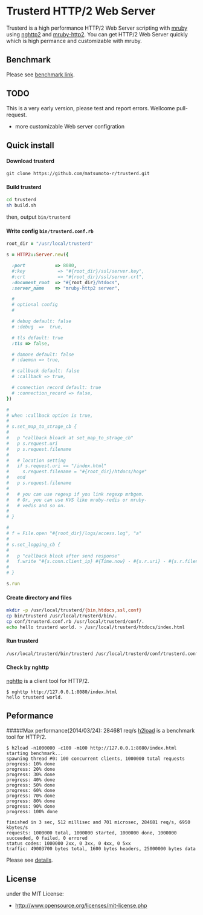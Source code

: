 # Trusterd HTTP/2 Web Server
Trusterd is a high performance HTTP/2 Web Server scripting with [mruby](https://github.com/mruby/mruby) using [nghttp2](https://github.com/tatsuhiro-t/nghttp2) and [mruby-http2](https://github.com/matsumoto-r/mruby-http2). You can get HTTP/2 Web Server quickly which is high permance and customizable with mruby.

## Benchmark
Please see [benchmark link](https://gist.github.com/matsumoto-r/9702123).

## TODO
This is a very early version, please test and report errors. Wellcome pull-request.
- more customizable Web server configration

## Quick install
#### Download trusterd
```
git clone https://github.com/matsumoto-r/trusterd.git
```
#### Build trusterd
```bash
cd trusterd
sh build.sh
```
then, output ``bin/trusterd``
#### Write config ``bin/trusterd.conf.rb``
```ruby
root_dir = "/usr/local/trusterd"

s = HTTP2::Server.new({

  :port           => 8080,
  #:key            => "#{root_dir}/ssl/server.key",
  #:crt            => "#{root_dir}/ssl/server.crt",
  :document_root  => "#{root_dir}/htdocs",
  :server_name    => "mruby-http2 server",

  #
  # optional config
  #

  # debug default: false
  # :debug  =>  true,

  # tls default: true
  :tls => false,

  # damone default: false
  # :daemon => true,

  # callback default: false
  # :callback => true,

  # connection record default: true
  # :connection_record => false,
})

#
# when :callback option is true,
#
# s.set_map_to_strage_cb {
#
#   p "callback bloack at set_map_to_strage_cb"
#   p s.request.uri
#   p s.request.filename
#
#   # location setting
#   if s.request.uri == "/index.html"
#     s.request.filename = "#{root_dir}/htdocs/hoge"
#   end
#   p s.request.filename
#
#   # you can use regexp if you link regexp mrbgem.
#   # Or, you can use KVS like mruby-redis or mruby-
#   # vedis and so on. 
#
# }

#
# f = File.open "#{root_dir}/logs/access.log", "a"
#
# s.set_logging_cb {
# 
#   p "callback block after send response"
#   f.write "#{s.conn.client_ip} #{Time.now} - #{s.r.uri} - #{s.r.filename}\n"
#
# }

s.run
```
#### Create directory and files
```bash
mkdir -p /usr/local/trusterd/{bin,htdocs,ssl,conf}
cp bin/trusterd /usr/local/trusterd/bin/.
cp conf/trusterd.conf.rb /usr/local/trusterd/conf/.
echo hello trusterd world. > /usr/local/trusterd/htdocs/index.html
```
#### Run trusterd
```bash
/usr/local/trusterd/bin/trusterd /usr/local/trusterd/conf/trusterd.conf.rb
```
#### Check by nghttp
[nghttp](https://github.com/tatsuhiro-t/nghttp2#nghttp---client) is a client tool for HTTP/2.
```
$ nghttp http://127.0.0.1:8080/index.html
hello trusterd world.
```
## Peformance
#####Max performance(2014/03/24): 284681 req/s
[h2load](https://github.com/tatsuhiro-t/nghttp2#benchmarking-tool) is a benchmark tool for HTTP/2.
```
$ h2load -n1000000 -c100 -m100 http://127.0.0.1:8080/index.html
starting benchmark...
spawning thread #0: 100 concurrent clients, 1000000 total requests
progress: 10% done
progress: 20% done
progress: 30% done
progress: 40% done
progress: 50% done
progress: 60% done
progress: 70% done
progress: 80% done
progress: 90% done
progress: 100% done

finished in 3 sec, 512 millisec and 701 microsec, 284681 req/s, 6950 kbytes/s
requests: 1000000 total, 1000000 started, 1000000 done, 1000000 succeeded, 0 failed, 0 errored
status codes: 1000000 2xx, 0 3xx, 0 4xx, 0 5xx
traffic: 49003700 bytes total, 1600 bytes headers, 25000000 bytes data

```
Please see [details](https://gist.github.com/matsumoto-r/9702123).
## License
under the MIT License:

* http://www.opensource.org/licenses/mit-license.php

